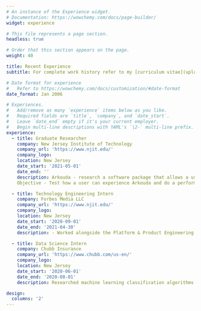 ```yaml
---
# An instance of the Experience widget.
# Documentation: https://wowchemy.com/docs/page-builder/
widget: experience

# This file represents a page section.
headless: true

# Order that this section appears on the page.
weight: 40

title: Recent Experience
subtitle: For complete work history refer to my [curriculum vitae](uploads/cv.pdf).

# Date format for experience
#   Refer to https://wowchemy.com/docs/customization/#date-format
date_format: Jan 2006

# Experiences.
#   Add/remove as many `experience` items below as you like.
#   Required fields are `title`, `company`, and `date_start`.
#   Leave `date_end` empty if it's your current employer.
#   Begin multi-line descriptions with YAML's `|2-` multi-line prefix.
experience:
  - title: Graduate Researcher
    company: New Jersey Institute of Technology
    company_url: 'https://www.njit.edu/'
    company_logo:
    location: New Jersey
    date_start: '2021-05-01'
    date_end: ''
    description: Arkouda - research a software package that allows a user to interactively issue massive parallel computations on distributed data using functions and syntax that mimic NumPy,the underlying computational library used in most Python data science workflows. 
    Objective - Test how a user can experience Arkouda and do a performance comparison study.

  - title: Technology Engineering Intern
    company: Forbes Media LLC
    company_url: 'https://www.njit.edu/'
    company_logo:
    location: New Jersey
    date_start: '2020-09-01'
    date_end: '2021-04-30'
    description: - Worked alongside the Platform & Product Engineering Team on improving the in-house Content Management System. Collaborated with cross-functional teams using Jira and deliver well-documented work. Part of developing the new Mobile Application for Forbes Daily Dozen replacing the existing technology to drive more traffic

  - title: Data Science Intern
    company: Chubb Insurance
    company_url: 'https://www.chubb.com/us-en/'
    company_logo:
    location: New Jersey
    date_start: '2020-06-01'
    date_end: '2020-08-01'
    description: Researched machine learning classification algorithms best suited for text data.  Created an API that pulled pertinent information from databases, predicted sex given at birth for insurance leads, and returned a new table for their sales team. Managed project through Chubb’s enterprise GitHub and worked on an Agile software development schedule. Presented progress weekly to supervisor and larger data science team.

design:
  columns: '2'
---
```

